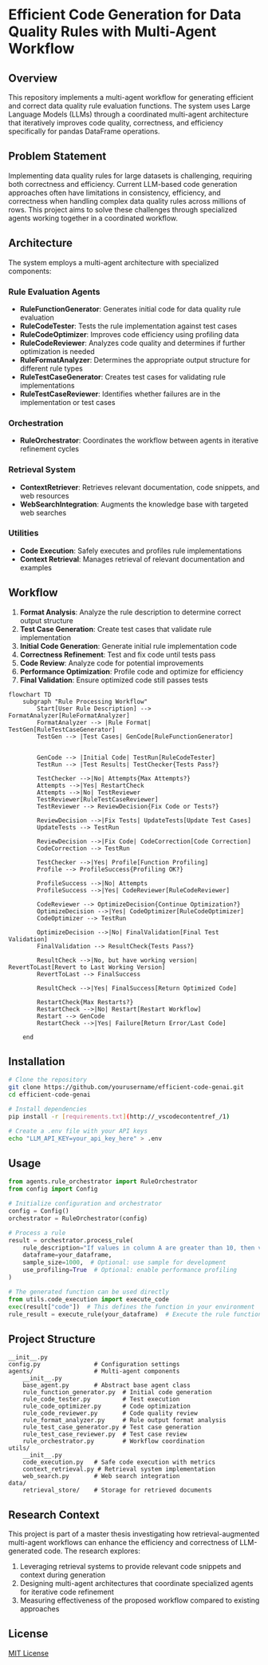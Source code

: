 # Efficient Code Generation for Data Quality Rules with Multi-Agent Workflow

## Overview

This repository implements a multi-agent workflow for generating efficient and correct data quality rule evaluation functions. The system uses Large Language Models (LLMs) through a coordinated multi-agent architecture that iteratively improves code quality, correctness, and efficiency specifically for pandas DataFrame operations.

## Problem Statement

Implementing data quality rules for large datasets is challenging, requiring both correctness and efficiency. Current LLM-based code generation approaches often have limitations in consistency, efficiency, and correctness when handling complex data quality rules across millions of rows. This project aims to solve these challenges through specialized agents working together in a coordinated workflow.

## Architecture

The system employs a multi-agent architecture with specialized components:

### Rule Evaluation Agents
- **RuleFunctionGenerator**: Generates initial code for data quality rule evaluation
- **RuleCodeTester**: Tests the rule implementation against test cases
- **RuleCodeOptimizer**: Improves code efficiency using profiling data
- **RuleCodeReviewer**: Analyzes code quality and determines if further optimization is needed
- **RuleFormatAnalyzer**: Determines the appropriate output structure for different rule types
- **RuleTestCaseGenerator**: Creates test cases for validating rule implementations
- **RuleTestCaseReviewer**: Identifies whether failures are in the implementation or test cases

### Orchestration
- **RuleOrchestrator**: Coordinates the workflow between agents in iterative refinement cycles

### Retrieval System
- **ContextRetriever**: Retrieves relevant documentation, code snippets, and web resources
- **WebSearchIntegration**: Augments the knowledge base with targeted web searches

### Utilities
- **Code Execution**: Safely executes and profiles rule implementations
- **Context Retrieval**: Manages retrieval of relevant documentation and examples

## Workflow

1. **Format Analysis**: Analyze the rule description to determine correct output structure
2. **Test Case Generation**: Create test cases that validate rule implementation
3. **Initial Code Generation**: Generate initial rule implementation code
4. **Correctness Refinement**: Test and fix code until tests pass
5. **Code Review**: Analyze code for potential improvements
6. **Performance Optimization**: Profile code and optimize for efficiency
7. **Final Validation**: Ensure optimized code still passes tests

```mermaid
flowchart TD
    subgraph "Rule Processing Workflow"
        Start[User Rule Description] --> FormatAnalyzer[RuleFormatAnalyzer]
        FormatAnalyzer --> |Rule Format| TestGen[RuleTestCaseGenerator]
        TestGen --> |Test Cases| GenCode[RuleFunctionGenerator]
        
        
        GenCode --> |Initial Code| TestRun[RuleCodeTester]
        TestRun --> |Test Results| TestChecker{Tests Pass?}
        
        TestChecker -->|No| Attempts{Max Attempts?}
        Attempts -->|Yes| RestartCheck
        Attempts -->|No| TestReviewer
        TestReviewer[RuleTestCaseReviewer]
        TestReviewer --> ReviewDecision{Fix Code or Tests?}
        
        ReviewDecision -->|Fix Tests| UpdateTests[Update Test Cases]
        UpdateTests --> TestRun
        
        ReviewDecision -->|Fix Code| CodeCorrection[Code Correction]
        CodeCorrection --> TestRun
        
        TestChecker -->|Yes| Profile[Function Profiling]
        Profile --> ProfileSuccess{Profiling OK?}

        ProfileSuccess -->|No| Attempts
        ProfileSuccess -->|Yes| CodeReviewer[RuleCodeReviewer]
        
        CodeReviewer --> OptimizeDecision{Continue Optimization?}
        OptimizeDecision -->|Yes| CodeOptimizer[RuleCodeOptimizer]
        CodeOptimizer --> TestRun
        
        OptimizeDecision -->|No| FinalValidation[Final Test Validation]
        FinalValidation --> ResultCheck{Tests Pass?}
        
        ResultCheck -->|No, but have working version| RevertToLast[Revert to Last Working Version]
        RevertToLast --> FinalSuccess
        
        ResultCheck -->|Yes| FinalSuccess[Return Optimized Code]
        
        RestartCheck{Max Restarts?}
        RestartCheck -->|No| Restart[Restart Workflow]
        Restart --> GenCode
        RestartCheck -->|Yes| Failure[Return Error/Last Code]
 
    end
```

## Installation

```bash
# Clone the repository
git clone https://github.com/yourusername/efficient-code-genai.git
cd efficient-code-genai

# Install dependencies
pip install -r [requirements.txt](http://_vscodecontentref_/1)

# Create a .env file with your API keys
echo "LLM_API_KEY=your_api_key_here" > .env
```

## Usage

```python
from agents.rule_orchestrator import RuleOrchestrator
from config import Config

# Initialize configuration and orchestrator
config = Config()
orchestrator = RuleOrchestrator(config)

# Process a rule
result = orchestrator.process_rule(
    rule_description="If values in column A are greater than 10, then values in column B must be less than 5",
    dataframe=your_dataframe,
    sample_size=1000,  # Optional: use sample for development
    use_profiling=True  # Optional: enable performance profiling
)

# The generated function can be used directly
from utils.code_execution import execute_code
exec(result["code"])  # This defines the function in your environment
rule_result = execute_rule(your_dataframe)  # Execute the rule function
```

## Project Structure

```
__init__.py
config.py               # Configuration settings
agents/                 # Multi-agent components
    __init__.py
    base_agent.py       # Abstract base agent class
    rule_function_generator.py  # Initial code generation
    rule_code_tester.py         # Test execution
    rule_code_optimizer.py      # Code optimization
    rule_code_reviewer.py       # Code quality review
    rule_format_analyzer.py     # Rule output format analysis
    rule_test_case_generator.py # Test case generation
    rule_test_case_reviewer.py  # Test case review
    rule_orchestrator.py        # Workflow coordination
utils/
    __init__.py
    code_execution.py   # Safe code execution with metrics
    context_retrieval.py # Retrieval system implementation
    web_search.py       # Web search integration
data/
    retrieval_store/    # Storage for retrieved documents
```

## Research Context

This project is part of a master thesis investigating how retrieval-augmented multi-agent workflows can enhance the efficiency and correctness of LLM-generated code. The research explores:

1. Leveraging retrieval systems to provide relevant code snippets and context during generation
2. Designing multi-agent architectures that coordinate specialized agents for iterative code refinement
3. Measuring effectiveness of the proposed workflow compared to existing approaches

## License

[MIT License](LICENSE)